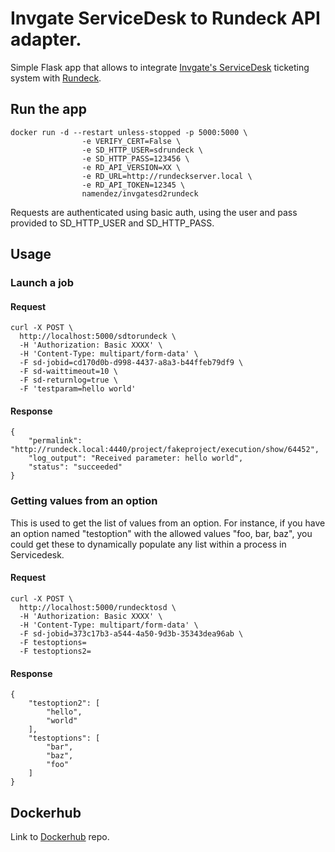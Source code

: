 # Invgate ServiceDesk to Rundeck API adapter.

Simple Flask app that allows to integrate [Invgate's ServiceDesk](https://www.invgate.com/service-desk/) ticketing system with [Rundeck](https://www.rundeck.com/).



## Run the app
~~~~
docker run -d --restart unless-stopped -p 5000:5000 \
                -e VERIFY_CERT=False \
                -e SD_HTTP_USER=sdrundeck \
                -e SD_HTTP_PASS=123456 \
                -e RD_API_VERSION=XX \
                -e RD_URL=http://rundeckserver.local \
                -e RD_API_TOKEN=12345 \
                namendez/invgatesd2rundeck
~~~~

Requests are authenticated using basic auth, using the user and pass provided to SD_HTTP_USER and SD_HTTP_PASS.

## Usage
### Launch a job
#### Request
~~~~
curl -X POST \
  http://localhost:5000/sdtorundeck \
  -H 'Authorization: Basic XXXX' \
  -H 'Content-Type: multipart/form-data' \
  -F sd-jobid=cd170d0b-d998-4437-a8a3-b44ffeb79df9 \
  -F sd-waittimeout=10 \
  -F sd-returnlog=true \
  -F 'testparam=hello world'
~~~~

#### Response
~~~~
{
    "permalink": "http://rundeck.local:4440/project/fakeproject/execution/show/64452",
    "log_output": "Received parameter: hello world",
    "status": "succeeded"
}
~~~~

### Getting values from an option
This is used to get the list of values from an option. For instance, if you have an option named "testoption" with the allowed values "foo, bar, baz", you could get these to dynamically populate any list within a process in Servicedesk.


#### Request
~~~~
curl -X POST \
  http://localhost:5000/rundecktosd \
  -H 'Authorization: Basic XXXX' \
  -H 'Content-Type: multipart/form-data' \
  -F sd-jobid=373c17b3-a544-4a50-9d3b-35343dea96ab \
  -F testoptions=
  -F testoptions2=
~~~~

#### Response
~~~~
{
    "testoption2": [
        "hello",
        "world"
    ],
    "testoptions": [
        "bar",
        "baz",
        "foo"
    ]
}
~~~~

## Dockerhub

Link to [Dockerhub](https://hub.docker.com/r/namendez/invgatesd2rundeck) repo.